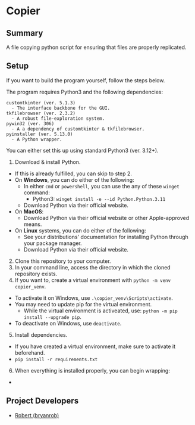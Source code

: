 # Copier
## Summary
A file copying python script for ensuring that files are properly replicated.

## Setup
If you want to build the program yourself, follow the steps below.

The program requires Python3 and the following dependencies:
  ```
  customtkinter (ver. 5.1.3)
    - The interface backbone for the GUI.
  tkfilebrowser (ver. 2.3.2)
    - A robust file-exploration system.
  pywin32 (ver. 306)
    - A a dependency of customtkinter & tkfilebrowser.
  pyinstaller (ver. 5.13.0)
    - A Python wrapper.
  ```

You can either set this up using standard Python3 (ver. 3.12+).
1) Download & install Python.
  - If this is already fulfilled, you can skip to step 2.
  - On **Windows**, you can do either of the following:
    - In either `cmd` or `powershell`, you can use the any of these `winget` command:
      - Python3: `winget install -e --id Python.Python.3.11`
    - Download Python via their official website.
  - On **MacOS**:
    - Download Python via their official website or other Apple-approved means.
  - On **Linux** systems, you can do either of the following:
    - See your distributions' documentation for installing Python through your package manager.
    - Download Python via their official website.
2) Clone this repository to your computer.  
3) In your command line, access the directory in which the cloned repository exists.
4) If you want to, create a virtual environment with `python -m venv copier_venv`.
  - To activate it on Windows, use `.\copier_venv\Scripts\activate`.
  - You may need to update pip for the virtual environment.
    - While the virtual environment is activeated, use: `python -m pip install --upgrade pip`.
  - To deactivate on Windows, use `deactivate`.
5) Install dependencies.
  - If you have created a virtual environment, make sure to activate it beforehand.
  - `pip install -r requirements.txt`
6) When everything is installed properly, you can begin wrapping:
  - 

## Project Developers
- [Robert (bryanrob)](https://github.com/bryanrob)
